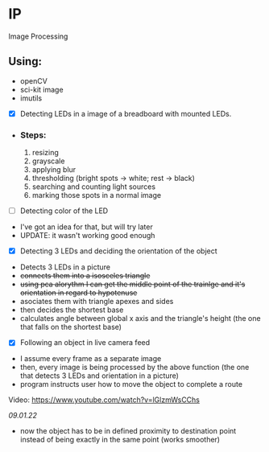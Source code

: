 # IP
Image Processing

## Using:
* openCV
* sci-kit image
* imutils

- [x] Detecting LEDs in a image of a breadboard with mounted LEDs.
* ### Steps:
  1. resizing
  2. grayscale 
  3. applying blur
  4. thresholding (bright spots -> white; rest -> black)
  5. searching and counting light sources
  6. marking those spots in a normal image

- [ ] Detecting color of the LED
* I've got an idea for that, but will try later
* UPDATE: it wasn't working good enough

- [x] Detecting 3 LEDs and deciding the orientation of the object
* Detects 3 LEDs in a picture
* ~~connects them into a isosceles triangle~~
* ~~using pca alorythm I can get the middle point of the trainlge and it's orientation in regard to hypotenuse~~
* asociates them with triangle apexes and sides
* then decides the shortest base
* calculates angle between global x axis and the triangle's height (the one that falls on the shortest base)

- [x] Following an object in live camera feed
* I assume every frame as a separate image
* then, every image is being processed by the above function (the one that detects 3 LEDs and orientation in a picture)
* program instructs user how to move the object to complete a route

Video: https://www.youtube.com/watch?v=lGlzmWsCChs

<i>09.01.22</i>
* now the object has to be in defined proximity to destination point instead of being exactly in the same point (works smoother)
